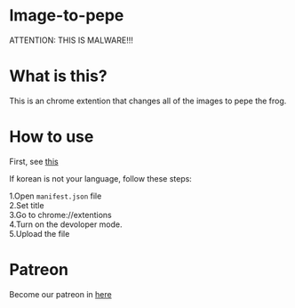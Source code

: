 # Image-to-pepe
ATTENTION: THIS IS MALWARE!!!
# What is this?
This is an chrome extention that changes all of the images to pepe the frog.

# How to use
First, see [this](https://www.youtube.com/watch?v=pIQmxUk_FdI)

If korean is not your language, follow these steps:

1.Open `manifest.json` file   
2.Set title   
3.Go to chrome://extentions   
4.Turn on the devoloper mode.   
5.Upload the file   

# Patreon   
Become our patreon in [here](https://www.patreon.com/chatgptchatservice)
